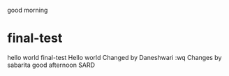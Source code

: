 good morning
# final-test
hello world
final-test
Hello world
Changed by Daneshwari
:wq
Changes by sabarita
good afternoon SARD